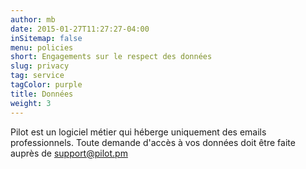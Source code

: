 ```yaml
---
author: mb
date: 2015-01-27T11:27:27-04:00
inSitemap: false
menu: policies
short: Engagements sur le respect des données
slug: privacy
tag: service
tagColor: purple
title: Données
weight: 3
---
```


Pilot est un logiciel métier qui héberge uniquement des emails professionnels.
Toute demande d'accès à vos données doit être faite auprès de support@pilot.pm

